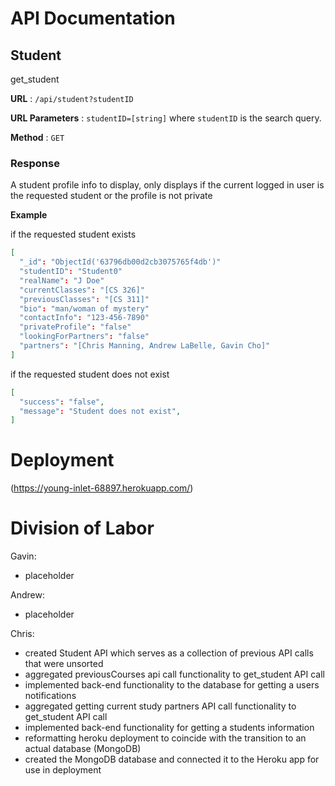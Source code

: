 # API Documentation

## Student

get_student

**URL** : `/api/student?studentID`

**URL Parameters** : `studentID=[string]` where `studentID` is the search query.

**Method** : `GET`

### Response

A student profile info to display, only displays if the current logged in user is the requested student or the profile is not private

**Example**

if the requested student exists

```json
[
  "_id": "ObjectId('63796db00d2cb3075765f4db')"
  "studentID": "Student0"
  "realName": "J Doe"
  "currentClasses": "[CS 326]"
  "previousClasses": "[CS 311]"
  "bio": "man/woman of mystery"
  "contactInfo": "123-456-7890"
  "privateProfile": "false"
  "lookingForPartners": "false"
  "partners": "[Chris Manning, Andrew LaBelle, Gavin Cho]"
]
```

if the requested student does not exist

```json
[
  "success": "false",
  "message": "Student does not exist",
]
```

# Deployment

(https://young-inlet-68897.herokuapp.com/)

# Division of Labor

Gavin:

- placeholder

Andrew:

- placeholder

Chris:
- created Student API which serves as a collection of previous API calls that were unsorted
- aggregated previousCourses api call functionality to get_student API call
- implemented back-end functionality to the database for getting a users notifications
- aggregated getting current study partners API call functionality to get_student API call
- implemented back-end functionality for getting a students information
- reformatting heroku deployment to coincide with the transition to an actual database (MongoDB) 
- created the MongoDB database and connected it to the Heroku app for use in deployment
